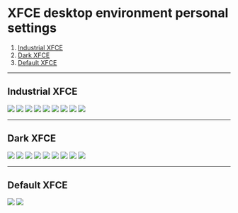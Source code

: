 # XFCE desktop environment personal settings

1. [Industrial XFCE](#industrial-xfce)
2. [Dark XFCE](#dark-xfce)
3. [Default XFCE](#default-xfce)

---

## Industrial XFCE

![](show/industrial/desktop.png)
![](show/industrial/explorer.png)
![](show/industrial/htop.png)
![](show/industrial/menu.png)
![](show/industrial/menu-apps.png)
![](show/industrial/notification.png)
![](show/industrial/program.png)
![](show/industrial/screenfetch.png)
![](show/industrial/xfce.png)

---

## Dark XFCE

![](show/dark/desktop.png)
![](show/dark/explorer.png)
![](show/dark/htop.png)
![](show/dark/menu.png)
![](show/dark/menu-apps.png)
![](show/dark/notification.png)
![](show/dark/program.png)
![](show/dark/screenfetch.png)
![](show/dark/xfce.png)

---

## Default XFCE

![](show/default/desktop.png)
![](show/default/workspace.png)